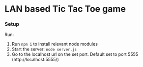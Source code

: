 # LAN based Tic Tac Toe game

### Setup

Run: 
1. Run `npm i` to install relevant node modules
2. Start the server: `node server.js`
3. Go to the localhost url on the set port. Default set to port 5555 (http://localhost:5555/)
